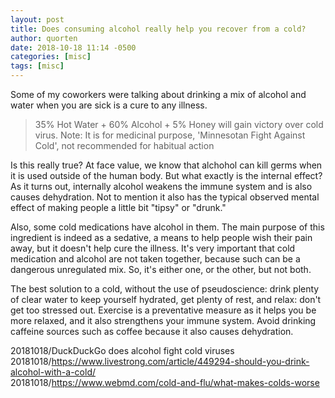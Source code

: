 ```yaml
---
layout: post
title: Does consuming alcohol really help you recover from a cold?
author: quorten
date: 2018-10-18 11:14 -0500
categories: [misc]
tags: [misc]
---
```


Some of my coworkers were talking about drinking a mix of alcohol and
water when you are sick is a cure to any illness.

> 35% Hot Water + 60% Alcohol + 5% Honey will gain victory over cold
> virus.  Note: It is for medicinal purpose, 'Minnesotan Fight Against
> Cold', not recommended for habitual action

Is this really true?  At face value, we know that alchohol can kill
germs when it is used outside of the human body.  But what exactly is
the internal effect?  As it turns out, internally alcohol weakens the
immune system and is also causes dehydration.  Not to mention it also
has the typical observed mental effect of making people a little bit
"tipsy" or "drunk."

Also, some cold medications have alcohol in them.  The main purpose of
this ingredient is indeed as a sedative, a means to help people wish
their pain away, but it doesn't help cure the illness.  It's very
important that cold medication and alcohol are not taken together,
because such can be a dangerous unregulated mix.  So, it's either one,
or the other, but not both.

The best solution to a cold, without the use of pseudoscience: drink
plenty of clear water to keep yourself hydrated, get plenty of rest,
and relax: don't get too stressed out.  Exercise is a preventative
measure as it helps you be more relaxed, and it also strengthens your
immune system.  Avoid drinking caffeine sources such as coffee because
it also causes dehydration.

20181018/DuckDuckGo does alcohol fight cold viruses  
20181018/https://www.livestrong.com/article/449294-should-you-drink-alcohol-with-a-cold/  
20181018/https://www.webmd.com/cold-and-flu/what-makes-colds-worse
